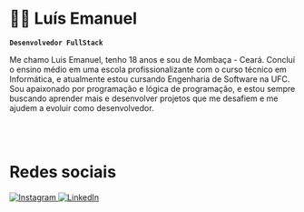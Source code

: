 # 👩‍💻 Luís Emanuel

**`Desenvolvedor FullStack`**

Me chamo Luis Emanuel, tenho 18 anos e sou de Mombaça - Ceará. Concluí o ensino médio em uma escola profissionalizante com o curso técnico em Informática, e atualmente estou cursando Engenharia de Software na UFC. Sou apaixonado por programação e lógica de programação, e estou sempre buscando aprender mais e desenvolver projetos que me desafiem e me ajudem a evoluir como desenvolvedor.

<br><br>

# Redes sociais

<p align="left">
    <a href="https://www.instagram.com/luisemanue11" target="_blank">
        <img 
            alt="Instagram" 
            title="Me segue no Instagram" 
            src="https://img.shields.io/badge/-Instagram-%23E4405F?style=for-the-badge&logo=instagram&logoColor=white" 
        />
    </a>
    <a href="https://www.linkedin.com/in/luís-emanuel-946082360" target="_blank">
        <img 
            alt="LinkedIn" 
            title="Vamos nos conectar no LinkedIn" 
            src="https://img.shields.io/badge/-LinkedIn-%230077B5?style=for-the-badge&logo=linkedin&logoColor=white" 
        />
    </a>
</p>





